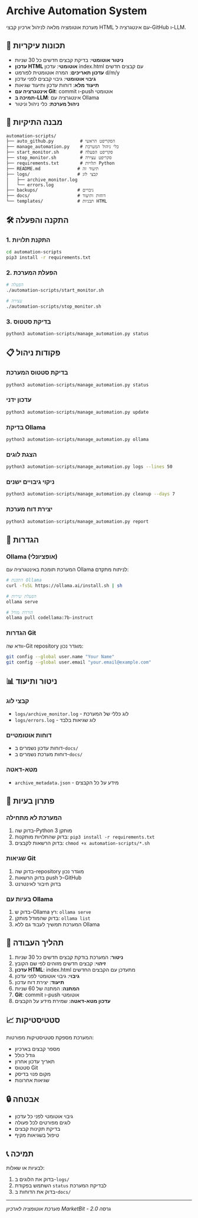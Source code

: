 # Archive Automation System

מערכת אוטומציה מלאה לניהול ארכיון קבצי HTML עם אינטגרציה ל-GitHub ו-LLM.

## 🚀 תכונות עיקריות

- **ניטור אוטומטי**: בדיקת קבצים חדשים כל 30 שניות
- **עדכון HTML אוטומטי**: עדכון index.html עם קבצים חדשים
- **עדכון תאריכים**: המרה אוטומטית לפורמט d/m/y
- **גיבוי אוטומטי**: גיבוי קבצים לפני עדכון
- **תיעוד מלא**: דוחות עדכון ותיעוד שגיאות
- **אינטגרציה עם Git**: commit ו-push אוטומטי
- **תמיכה ב-LLM**: אינטגרציה עם Ollama
- **ניהול מערכת**: כלי ניהול וניטור

## 📁 מבנה התיקיות

```
automation-scripts/
├── auto_github.py          # הסקריפט הראשי
├── manage_automation.py    # כלי ניהול המערכת
├── start_monitor.sh        # סקריפט הפעלה
├── stop_monitor.sh         # סקריפט עצירה
├── requirements.txt        # תלויות Python
├── README.md              # תיעוד זה
├── logs/                  # קבצי לוג
│   ├── archive_monitor.log
│   └── errors.log
├── backups/               # גיבויים
├── docs/                  # דוחות ותיעוד
└── templates/             # תבניות HTML
```

## 🛠️ התקנה והפעלה

### 1. התקנת תלויות

```bash
cd automation-scripts
pip3 install -r requirements.txt
```

### 2. הפעלת המערכת

```bash
# הפעלה
./automation-scripts/start_monitor.sh

# עצירה
./automation-scripts/stop_monitor.sh
```

### 3. בדיקת סטטוס

```bash
python3 automation-scripts/manage_automation.py status
```

## 📋 פקודות ניהול

### בדיקת סטטוס המערכת
```bash
python3 automation-scripts/manage_automation.py status
```

### עדכון ידני
```bash
python3 automation-scripts/manage_automation.py update
```

### בדיקת Ollama
```bash
python3 automation-scripts/manage_automation.py ollama
```

### הצגת לוגים
```bash
python3 automation-scripts/manage_automation.py logs --lines 50
```

### ניקוי גיבויים ישנים
```bash
python3 automation-scripts/manage_automation.py cleanup --days 7
```

### יצירת דוח מערכת
```bash
python3 automation-scripts/manage_automation.py report
```

## 🔧 הגדרות

### Ollama (אופציונלי)
המערכת תומכת באינטגרציה עם Ollama לניתוח מתקדם:

```bash
# התקנת Ollama
curl -fsSL https://ollama.ai/install.sh | sh

# הפעלת שירות
ollama serve

# הורדת מודל
ollama pull codellama:7b-instruct
```

### הגדרות Git
וודא שה-Git repository מוגדר נכון:

```bash
git config --global user.name "Your Name"
git config --global user.email "your.email@example.com"
```

## 📊 ניטור ותיעוד

### קבצי לוג
- `logs/archive_monitor.log` - לוג כללי של המערכת
- `logs/errors.log` - לוג שגיאות בלבד

### דוחות אוטומטיים
- דוחות עדכון נשמרים ב-`docs/`
- דוחות מערכת נשמרים ב-`docs/`

### מטא-דאטה
- `archive_metadata.json` - מידע על כל הקבצים

## 🚨 פתרון בעיות

### המערכת לא מתחילה
1. בדוק שה-Python 3 מותקן
2. בדוק שהתלויות מותקנות: `pip3 install -r requirements.txt`
3. בדוק הרשאות לקבצים: `chmod +x automation-scripts/*.sh`

### שגיאות Git
1. בדוק שה-repository מוגדר נכון
2. בדוק הרשאות push ל-GitHub
3. בדוק חיבור לאינטרנט

### בעיות עם Ollama
1. בדוק ש-Ollama רץ: `ollama serve`
2. בדוק שהמודל מותקן: `ollama list`
3. המערכת תמשיך לעבוד גם ללא Ollama

## 🔄 תהליך העבודה

1. **ניטור**: המערכת בודקת קבצים חדשים כל 30 שניות
2. **זיהוי**: קבצים חדשים מזוהים לפי שם הקובץ
3. **עדכון HTML**: index.html מתעדכן עם הקבצים החדשים
4. **גיבוי**: גיבוי אוטומטי לפני עדכון
5. **תיעוד**: יצירת דוח עדכון
6. **המתנה**: המתנה של 60 שניות
7. **Git**: commit ו-push אוטומטי
8. **עדכון מטא-דאטה**: שמירת מידע על הקבצים

## 📈 סטטיסטיקות

המערכת מספקת סטטיסטיקות מפורטות:
- מספר קבצים בארכיון
- גודל כולל
- תאריך עדכון אחרון
- סטטוס Git
- מקום פנוי בדיסק
- שגיאות אחרונות

## 🔒 אבטחה

- גיבוי אוטומטי לפני כל עדכון
- לוגים מפורטים לכל פעולה
- בדיקת תקינות קבצים
- טיפול בשגיאות מקיף

## 📞 תמיכה

לבעיות או שאלות:
1. בדוק את הלוגים ב-`logs/`
2. השתמש בפקודת `status` לבדיקת המערכת
3. בדוק את הדוחות ב-`docs/`

---

*מערכת אוטומציה לארכיון MarketBit - גרסה 2.0* 